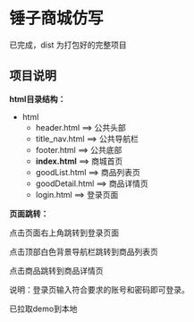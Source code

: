 # 锤子商城仿写

已完成，dist 为打包好的完整项目

## 项目说明

**html目录结构：**

+ html
  + header.html    	  ==>    公共头部
  + title_nav.html        ==>    公共导航栏
  + footer.html	        ==>	公共底部
  + **index.html**	       ==>	商城首页
  + goodList.html       ==>    商品列表页
  + goodDetail.html   ==>    商品详情页
  + login.html              ==>    登录页面

**页面跳转：**

点击页面右上角跳转到登录页面

点击顶部白色背景导航栏跳转到商品列表页

点击商品跳转到商品详情页

说明：登录页输入符合要求的账号和密码即可登录。



已拉取demo到本地

